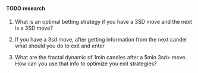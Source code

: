 


#






#### TODO research
1. What is an optimal betting strategy if you have a 3SD move and the next is a 3SD move?

2. If you have a 3sd move, after getting information from the next candel what should you do to exit and enter

3. What are the fractal dynamic of 1min candles after a 5min 3sd> move. How can you use that info to optimize you exit strategies?




